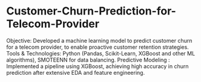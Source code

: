 # Customer-Churn-Prediction-for-Telecom-Provider
Objective: Developed a machine learning model to predict customer churn for a telecom
provider, to enable proactive customer retention strategies.
Tools & Technologies: Python (Pandas, Scikit-Learn, XGBoost and other ML algorithms),
SMOTEENN for data balancing.
Predictive Modeling : Implemented a pipeline using XGBoost, achieving high accuracy in
churn prediction after extensive EDA and feature engineering.

